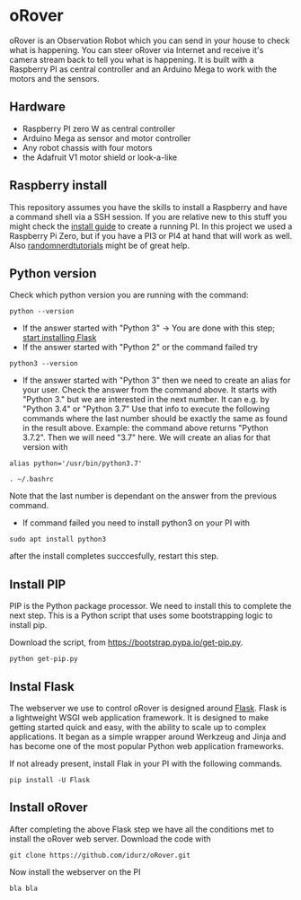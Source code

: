 # oRover
oRover is an Observation Robot which you can send in your house to check what is happening. You can steer oRover via Internet and receive it's camera stream back to tell you what is happening. It is built with a Raspberry PI as central controller and an Arduino Mega to work with the motors and the sensors.

## Hardware
  *  Raspberry PI zero W as central controller
  *  Arduino Mega as sensor and motor controller
  *  Any robot chassis with four motors
  *  the Adafruit V1 motor shield or look-a-like

## Raspberry install
This repository assumes you have the skills to install a Raspberry and have a command shell via a SSH session. If you are relative new to this stuff you might check the [install guide](https://www.raspberrypi.com/documentation/computers/getting-started.html) to create a running PI. In this project we used a Raspberry Pi Zero, but if you have a PI3 or PI4 at hand that will work as well. Also [randomnerdtutorials](https://randomnerdtutorials.com/installing-raspbian-lite-enabling-and-connecting-with-ssh/) might be of great help.

## Python version
Check which python version you are running with the command:

`python --version`

  * If the answer started with "Python 3" -> You are done with this step; [start installing Flask](https://github.com/idurz/oRover/blob/main/README.md#instal-flask)
  * If the answer started with "Python 2" or the command failed try 

`python3 --version`

  * If the answer started with "Python 3" then we need to create an alias for your user. Check the answer from the command above. It starts with "Python 3." but we are interested in the next number. It can e.g. by "Python 3.4"  or "Python 3.7" Use that info to execute the following commands where the last number should be exactly the same as found in the result above. Example: the command above returns "Python 3.7.2". Then we will need "3.7" here. We will create an alias for that version with 

`alias python='/usr/bin/python3.7'`

`. ~/.bashrc`

Note that the last number is dependant on the answer from the previous command.

  * If command failed you need to install python3 on your PI with

`sudo apt install python3`

after the install completes succcesfully, restart this step.

## Install PIP
PIP is the Python package processor. We need to install this to complete the next step. This is a Python script that uses some bootstrapping logic to install pip.

Download the script, from https://bootstrap.pypa.io/get-pip.py.

`python get-pip.py`

## Instal Flask
The webserver we use to control oRover is designed around [Flask](https://palletsprojects.com/p/flask/). Flask is a lightweight WSGI web application framework. It is designed to make getting started quick and easy, with the ability to scale up to complex applications. It began as a simple wrapper around Werkzeug and Jinja and has become one of the most popular Python web application frameworks. 

If not already present, install Flak in your PI with the following commands.

`pip install -U Flask`

## Install oRover
After completing the above Flask step we have all the conditions met to install the oRover web server. Download the code with

`git clone https://github.com/idurz/oRover.git`

Now install the webserver on the PI

`bla bla` 


